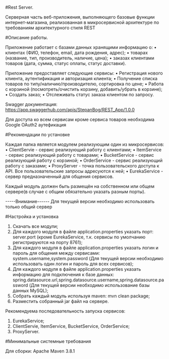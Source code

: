 #Rest Server.

Серверная часть веб-приложения, выполняющего базовые функции интернет-магазина, реализованная в микросервисной архитектуре по требованиям архитектурного стиля REST

#Описание работы.

Приложение работает с базами данных хранящими информацию о:
  •	клиентах (ФИО, телефон, email, дата рождения, адрес);
  •	товарах (название, тип, производитель, наличие, цена);
  •	заказах клиентами товаров (дата, сумма, статус оплаты, статус доставки).
  
Приложение предоставляет следующие сервисы:
  •	Регистрация нового клиента, аутентификация и авторизация клиента;
  •	Получение списка товаров по типу/наличию/производителю, сортировка по цене;
  •	Работа с корзиной (посмотреть/очистить корзину, добавить/убрать в корзине);
  •	Создать заказ;
  •	Отслеживать статус заказа клиентом по запросу.
  
Swagger документация: https://app.swaggerhub.com/apis/StepanBog/REST_App/1.0.0

Для доступа ко всем сервисам кроме сервиса товаров необходима Google OAuth2 аутефикация

#Рекомендации по установке

Каждая папка является модулем реализующим один из микросервисов:
  • ClientServie - сервис реализующий работу с клиентами; 
  •	ItemService - сервис реализующий работу с товарами;
  •	BucketService - сервис реализующий работу с корзиной;
  •	OrderService - сервис реализующий работу с заказами;
  •	ProxyServer - точка пользовательского доступа к API. Все пользовательские запросы адресуются к ней;
  •	EurekaService - сервер предназначенный для общения сервисов.

Каждый модуль должен быть размещён на собственном или общем сервере(в случае с общим обязательно указать разным порты).

-----Внимание------
Для текущей версии необходимо использовать только общий сервер

#Настройка и установка

  1. Скачать все модули;
  2. Для каждого модуля в файле application.properties указать порт: server.port (кроме EurekaService, т.к. сервисы по умолчанию регистрируются на порту 8761);
  3. Для каждого модуля в файле application.properties указать логин и пароль для общения между сервисами: system.username,system.password (Для текущей версии необходимо использовать один логин и пароль для всех сервисов);
  4. Для каждого модуля в файле application.properties указать информацию для подключения к базе данных: spring.datasource.url,spring.datasource.username,spring.datasource.password (Для текущей версии необходимо использование базы данных MySQL);
  5. Собрать каждый модуль используя maven: mvn clean package;
  6. Разместить собранный jar файл на сервере.

Рекомендуема последовательность запуска сервисов:
  1. EurekaService;
  2. ClientServie, ItemService, BucketService, OrderService;
  3. ProxyServer.
 
#Минимальные системные требования

Для сборки: Apache Maven 3.8.1

  






